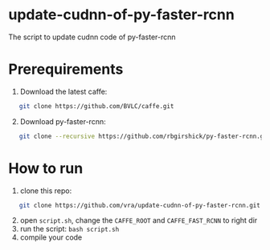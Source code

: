 # update-cudnn-of-py-faster-rcnn
The script to  update cudnn code of py-faster-rcnn

# Prerequirements
 1. Download the latest caffe:
 ```bash
	git clone https://github.com/BVLC/caffe.git
 ```
 2. Download py-faster-rcnn:
 ```bash
	git clone --recursive https://github.com/rbgirshick/py-faster-rcnn.git
 ```
# How to run
 1. clone this repo:
 ```bash
	git clone https://github.com/vra/update-cudnn-of-py-faster-rcnn.git
 ```
 2. open `script.sh`, change the `CAFFE_ROOT` and `CAFFE_FAST_RCNN` to right dir
 3. run the script: `bash script.sh`
 3. compile your code


